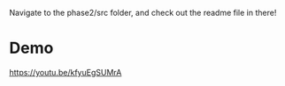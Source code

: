 Navigate to the phase2/src folder, and check out the readme file in there!

# Demo
https://youtu.be/kfyuEgSUMrA
